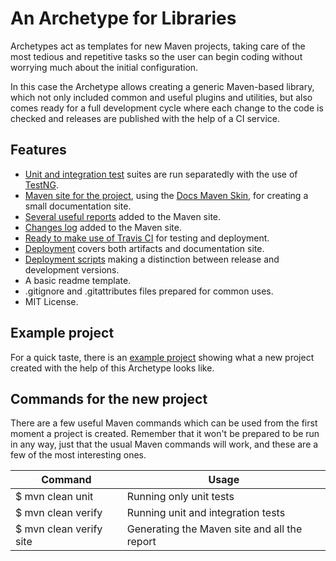# An Archetype for Libraries

Archetypes act as templates for new Maven projects, taking care of the most tedious and repetitive tasks so the user can begin coding without worrying much about the initial configuration.

In this case the Archetype allows creating a generic Maven-based library, which not only included common and useful plugins and utilities, but also comes ready for a full development cycle where each change to the code is checked and releases are published with the help of a CI service.

## Features

- [Unit and integration test][tests] suites are run separatedly with the use of [TestNG][testng].
- [Maven site for the project][site], using the [Docs Maven Skin][docs-skin], for creating a small documentation site.
- [Several useful reports][site-reports] added to the Maven site.
- [Changes log][changes] added to the Maven site.
- [Ready to make use of Travis CI][travis] for testing and deployment.
- [Deployment][deployment] covers both artifacts and documentation site.
- [Deployment scripts][deployment-scripts] making a distinction between release and development versions.
- A basic readme template.
- .gitignore and .gitattributes files prepared for common uses.
- MIT License.

## Example project

For a quick taste, there is an [example project][example-project] showing what a new project created with the help of this Archetype looks like.

## Commands for the new project

There are a few useful Maven commands which can be used from the first moment a project is created. Remember that it won't be prepared to be run in any way, just that the usual Maven commands will work, and these are a few of the most interesting ones.

|Command|Usage|
|---|---|
|$ mvn clean unit|Running only unit tests|
|$ mvn clean verify|Running unit and integration tests|
|$ mvn clean verify site|Generating the Maven site and all the report|


[docs-skin]: https://github.com/Bernardo-MG/docs-maven-skin
[example-project]: https://github.com/Bernardo-MG/library-maven-archetype-example

[testng]: http://testng.org/

[deployment]: ./deployment.html
[deployment-scripts]: ./deployment.html#scripts
[changes]: ./changes.html
[site]: ./site.html
[site-reports]: ./site.html#reports
[tests]: ./tests.html
[travis]: ./travis.html
